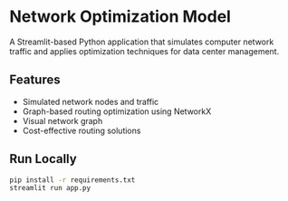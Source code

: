 # Network Optimization Model

A Streamlit-based Python application that simulates computer network traffic and applies optimization techniques for data center management.

## Features
- Simulated network nodes and traffic
- Graph-based routing optimization using NetworkX
- Visual network graph
- Cost-effective routing solutions

## Run Locally

```bash
pip install -r requirements.txt
streamlit run app.py
